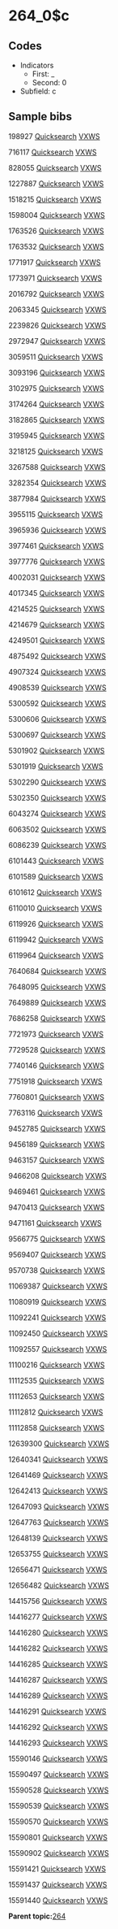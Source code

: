 # 264\_0$c

## Codes

-   Indicators
    -   First: \_
    -   Second: 0
-   Subfield: c

## Sample bibs

198927 [Quicksearch](https://search.library.yale.edu/catalog/198927) [VXWS](http://prodorbis.library.yale.edu:7014/vxws/GetHoldingsService?bibId=198927)

716117 [Quicksearch](https://search.library.yale.edu/catalog/716117) [VXWS](http://prodorbis.library.yale.edu:7014/vxws/GetHoldingsService?bibId=716117)

828055 [Quicksearch](https://search.library.yale.edu/catalog/828055) [VXWS](http://prodorbis.library.yale.edu:7014/vxws/GetHoldingsService?bibId=828055)

1227887 [Quicksearch](https://search.library.yale.edu/catalog/1227887) [VXWS](http://prodorbis.library.yale.edu:7014/vxws/GetHoldingsService?bibId=1227887)

1518215 [Quicksearch](https://search.library.yale.edu/catalog/1518215) [VXWS](http://prodorbis.library.yale.edu:7014/vxws/GetHoldingsService?bibId=1518215)

1598004 [Quicksearch](https://search.library.yale.edu/catalog/1598004) [VXWS](http://prodorbis.library.yale.edu:7014/vxws/GetHoldingsService?bibId=1598004)

1763526 [Quicksearch](https://search.library.yale.edu/catalog/1763526) [VXWS](http://prodorbis.library.yale.edu:7014/vxws/GetHoldingsService?bibId=1763526)

1763532 [Quicksearch](https://search.library.yale.edu/catalog/1763532) [VXWS](http://prodorbis.library.yale.edu:7014/vxws/GetHoldingsService?bibId=1763532)

1771917 [Quicksearch](https://search.library.yale.edu/catalog/1771917) [VXWS](http://prodorbis.library.yale.edu:7014/vxws/GetHoldingsService?bibId=1771917)

1773971 [Quicksearch](https://search.library.yale.edu/catalog/1773971) [VXWS](http://prodorbis.library.yale.edu:7014/vxws/GetHoldingsService?bibId=1773971)

2016792 [Quicksearch](https://search.library.yale.edu/catalog/2016792) [VXWS](http://prodorbis.library.yale.edu:7014/vxws/GetHoldingsService?bibId=2016792)

2063345 [Quicksearch](https://search.library.yale.edu/catalog/2063345) [VXWS](http://prodorbis.library.yale.edu:7014/vxws/GetHoldingsService?bibId=2063345)

2239826 [Quicksearch](https://search.library.yale.edu/catalog/2239826) [VXWS](http://prodorbis.library.yale.edu:7014/vxws/GetHoldingsService?bibId=2239826)

2972947 [Quicksearch](https://search.library.yale.edu/catalog/2972947) [VXWS](http://prodorbis.library.yale.edu:7014/vxws/GetHoldingsService?bibId=2972947)

3059511 [Quicksearch](https://search.library.yale.edu/catalog/3059511) [VXWS](http://prodorbis.library.yale.edu:7014/vxws/GetHoldingsService?bibId=3059511)

3093196 [Quicksearch](https://search.library.yale.edu/catalog/3093196) [VXWS](http://prodorbis.library.yale.edu:7014/vxws/GetHoldingsService?bibId=3093196)

3102975 [Quicksearch](https://search.library.yale.edu/catalog/3102975) [VXWS](http://prodorbis.library.yale.edu:7014/vxws/GetHoldingsService?bibId=3102975)

3174264 [Quicksearch](https://search.library.yale.edu/catalog/3174264) [VXWS](http://prodorbis.library.yale.edu:7014/vxws/GetHoldingsService?bibId=3174264)

3182865 [Quicksearch](https://search.library.yale.edu/catalog/3182865) [VXWS](http://prodorbis.library.yale.edu:7014/vxws/GetHoldingsService?bibId=3182865)

3195945 [Quicksearch](https://search.library.yale.edu/catalog/3195945) [VXWS](http://prodorbis.library.yale.edu:7014/vxws/GetHoldingsService?bibId=3195945)

3218125 [Quicksearch](https://search.library.yale.edu/catalog/3218125) [VXWS](http://prodorbis.library.yale.edu:7014/vxws/GetHoldingsService?bibId=3218125)

3267588 [Quicksearch](https://search.library.yale.edu/catalog/3267588) [VXWS](http://prodorbis.library.yale.edu:7014/vxws/GetHoldingsService?bibId=3267588)

3282354 [Quicksearch](https://search.library.yale.edu/catalog/3282354) [VXWS](http://prodorbis.library.yale.edu:7014/vxws/GetHoldingsService?bibId=3282354)

3877984 [Quicksearch](https://search.library.yale.edu/catalog/3877984) [VXWS](http://prodorbis.library.yale.edu:7014/vxws/GetHoldingsService?bibId=3877984)

3955115 [Quicksearch](https://search.library.yale.edu/catalog/3955115) [VXWS](http://prodorbis.library.yale.edu:7014/vxws/GetHoldingsService?bibId=3955115)

3965936 [Quicksearch](https://search.library.yale.edu/catalog/3965936) [VXWS](http://prodorbis.library.yale.edu:7014/vxws/GetHoldingsService?bibId=3965936)

3977461 [Quicksearch](https://search.library.yale.edu/catalog/3977461) [VXWS](http://prodorbis.library.yale.edu:7014/vxws/GetHoldingsService?bibId=3977461)

3977776 [Quicksearch](https://search.library.yale.edu/catalog/3977776) [VXWS](http://prodorbis.library.yale.edu:7014/vxws/GetHoldingsService?bibId=3977776)

4002031 [Quicksearch](https://search.library.yale.edu/catalog/4002031) [VXWS](http://prodorbis.library.yale.edu:7014/vxws/GetHoldingsService?bibId=4002031)

4017345 [Quicksearch](https://search.library.yale.edu/catalog/4017345) [VXWS](http://prodorbis.library.yale.edu:7014/vxws/GetHoldingsService?bibId=4017345)

4214525 [Quicksearch](https://search.library.yale.edu/catalog/4214525) [VXWS](http://prodorbis.library.yale.edu:7014/vxws/GetHoldingsService?bibId=4214525)

4214679 [Quicksearch](https://search.library.yale.edu/catalog/4214679) [VXWS](http://prodorbis.library.yale.edu:7014/vxws/GetHoldingsService?bibId=4214679)

4249501 [Quicksearch](https://search.library.yale.edu/catalog/4249501) [VXWS](http://prodorbis.library.yale.edu:7014/vxws/GetHoldingsService?bibId=4249501)

4875492 [Quicksearch](https://search.library.yale.edu/catalog/4875492) [VXWS](http://prodorbis.library.yale.edu:7014/vxws/GetHoldingsService?bibId=4875492)

4907324 [Quicksearch](https://search.library.yale.edu/catalog/4907324) [VXWS](http://prodorbis.library.yale.edu:7014/vxws/GetHoldingsService?bibId=4907324)

4908539 [Quicksearch](https://search.library.yale.edu/catalog/4908539) [VXWS](http://prodorbis.library.yale.edu:7014/vxws/GetHoldingsService?bibId=4908539)

5300592 [Quicksearch](https://search.library.yale.edu/catalog/5300592) [VXWS](http://prodorbis.library.yale.edu:7014/vxws/GetHoldingsService?bibId=5300592)

5300606 [Quicksearch](https://search.library.yale.edu/catalog/5300606) [VXWS](http://prodorbis.library.yale.edu:7014/vxws/GetHoldingsService?bibId=5300606)

5300697 [Quicksearch](https://search.library.yale.edu/catalog/5300697) [VXWS](http://prodorbis.library.yale.edu:7014/vxws/GetHoldingsService?bibId=5300697)

5301902 [Quicksearch](https://search.library.yale.edu/catalog/5301902) [VXWS](http://prodorbis.library.yale.edu:7014/vxws/GetHoldingsService?bibId=5301902)

5301919 [Quicksearch](https://search.library.yale.edu/catalog/5301919) [VXWS](http://prodorbis.library.yale.edu:7014/vxws/GetHoldingsService?bibId=5301919)

5302290 [Quicksearch](https://search.library.yale.edu/catalog/5302290) [VXWS](http://prodorbis.library.yale.edu:7014/vxws/GetHoldingsService?bibId=5302290)

5302350 [Quicksearch](https://search.library.yale.edu/catalog/5302350) [VXWS](http://prodorbis.library.yale.edu:7014/vxws/GetHoldingsService?bibId=5302350)

6043274 [Quicksearch](https://search.library.yale.edu/catalog/6043274) [VXWS](http://prodorbis.library.yale.edu:7014/vxws/GetHoldingsService?bibId=6043274)

6063502 [Quicksearch](https://search.library.yale.edu/catalog/6063502) [VXWS](http://prodorbis.library.yale.edu:7014/vxws/GetHoldingsService?bibId=6063502)

6086239 [Quicksearch](https://search.library.yale.edu/catalog/6086239) [VXWS](http://prodorbis.library.yale.edu:7014/vxws/GetHoldingsService?bibId=6086239)

6101443 [Quicksearch](https://search.library.yale.edu/catalog/6101443) [VXWS](http://prodorbis.library.yale.edu:7014/vxws/GetHoldingsService?bibId=6101443)

6101589 [Quicksearch](https://search.library.yale.edu/catalog/6101589) [VXWS](http://prodorbis.library.yale.edu:7014/vxws/GetHoldingsService?bibId=6101589)

6101612 [Quicksearch](https://search.library.yale.edu/catalog/6101612) [VXWS](http://prodorbis.library.yale.edu:7014/vxws/GetHoldingsService?bibId=6101612)

6110010 [Quicksearch](https://search.library.yale.edu/catalog/6110010) [VXWS](http://prodorbis.library.yale.edu:7014/vxws/GetHoldingsService?bibId=6110010)

6119926 [Quicksearch](https://search.library.yale.edu/catalog/6119926) [VXWS](http://prodorbis.library.yale.edu:7014/vxws/GetHoldingsService?bibId=6119926)

6119942 [Quicksearch](https://search.library.yale.edu/catalog/6119942) [VXWS](http://prodorbis.library.yale.edu:7014/vxws/GetHoldingsService?bibId=6119942)

6119964 [Quicksearch](https://search.library.yale.edu/catalog/6119964) [VXWS](http://prodorbis.library.yale.edu:7014/vxws/GetHoldingsService?bibId=6119964)

7640684 [Quicksearch](https://search.library.yale.edu/catalog/7640684) [VXWS](http://prodorbis.library.yale.edu:7014/vxws/GetHoldingsService?bibId=7640684)

7648095 [Quicksearch](https://search.library.yale.edu/catalog/7648095) [VXWS](http://prodorbis.library.yale.edu:7014/vxws/GetHoldingsService?bibId=7648095)

7649889 [Quicksearch](https://search.library.yale.edu/catalog/7649889) [VXWS](http://prodorbis.library.yale.edu:7014/vxws/GetHoldingsService?bibId=7649889)

7686258 [Quicksearch](https://search.library.yale.edu/catalog/7686258) [VXWS](http://prodorbis.library.yale.edu:7014/vxws/GetHoldingsService?bibId=7686258)

7721973 [Quicksearch](https://search.library.yale.edu/catalog/7721973) [VXWS](http://prodorbis.library.yale.edu:7014/vxws/GetHoldingsService?bibId=7721973)

7729528 [Quicksearch](https://search.library.yale.edu/catalog/7729528) [VXWS](http://prodorbis.library.yale.edu:7014/vxws/GetHoldingsService?bibId=7729528)

7740146 [Quicksearch](https://search.library.yale.edu/catalog/7740146) [VXWS](http://prodorbis.library.yale.edu:7014/vxws/GetHoldingsService?bibId=7740146)

7751918 [Quicksearch](https://search.library.yale.edu/catalog/7751918) [VXWS](http://prodorbis.library.yale.edu:7014/vxws/GetHoldingsService?bibId=7751918)

7760801 [Quicksearch](https://search.library.yale.edu/catalog/7760801) [VXWS](http://prodorbis.library.yale.edu:7014/vxws/GetHoldingsService?bibId=7760801)

7763116 [Quicksearch](https://search.library.yale.edu/catalog/7763116) [VXWS](http://prodorbis.library.yale.edu:7014/vxws/GetHoldingsService?bibId=7763116)

9452785 [Quicksearch](https://search.library.yale.edu/catalog/9452785) [VXWS](http://prodorbis.library.yale.edu:7014/vxws/GetHoldingsService?bibId=9452785)

9456189 [Quicksearch](https://search.library.yale.edu/catalog/9456189) [VXWS](http://prodorbis.library.yale.edu:7014/vxws/GetHoldingsService?bibId=9456189)

9463157 [Quicksearch](https://search.library.yale.edu/catalog/9463157) [VXWS](http://prodorbis.library.yale.edu:7014/vxws/GetHoldingsService?bibId=9463157)

9466208 [Quicksearch](https://search.library.yale.edu/catalog/9466208) [VXWS](http://prodorbis.library.yale.edu:7014/vxws/GetHoldingsService?bibId=9466208)

9469461 [Quicksearch](https://search.library.yale.edu/catalog/9469461) [VXWS](http://prodorbis.library.yale.edu:7014/vxws/GetHoldingsService?bibId=9469461)

9470413 [Quicksearch](https://search.library.yale.edu/catalog/9470413) [VXWS](http://prodorbis.library.yale.edu:7014/vxws/GetHoldingsService?bibId=9470413)

9471161 [Quicksearch](https://search.library.yale.edu/catalog/9471161) [VXWS](http://prodorbis.library.yale.edu:7014/vxws/GetHoldingsService?bibId=9471161)

9566775 [Quicksearch](https://search.library.yale.edu/catalog/9566775) [VXWS](http://prodorbis.library.yale.edu:7014/vxws/GetHoldingsService?bibId=9566775)

9569407 [Quicksearch](https://search.library.yale.edu/catalog/9569407) [VXWS](http://prodorbis.library.yale.edu:7014/vxws/GetHoldingsService?bibId=9569407)

9570738 [Quicksearch](https://search.library.yale.edu/catalog/9570738) [VXWS](http://prodorbis.library.yale.edu:7014/vxws/GetHoldingsService?bibId=9570738)

11069387 [Quicksearch](https://search.library.yale.edu/catalog/11069387) [VXWS](http://prodorbis.library.yale.edu:7014/vxws/GetHoldingsService?bibId=11069387)

11080919 [Quicksearch](https://search.library.yale.edu/catalog/11080919) [VXWS](http://prodorbis.library.yale.edu:7014/vxws/GetHoldingsService?bibId=11080919)

11092241 [Quicksearch](https://search.library.yale.edu/catalog/11092241) [VXWS](http://prodorbis.library.yale.edu:7014/vxws/GetHoldingsService?bibId=11092241)

11092450 [Quicksearch](https://search.library.yale.edu/catalog/11092450) [VXWS](http://prodorbis.library.yale.edu:7014/vxws/GetHoldingsService?bibId=11092450)

11092557 [Quicksearch](https://search.library.yale.edu/catalog/11092557) [VXWS](http://prodorbis.library.yale.edu:7014/vxws/GetHoldingsService?bibId=11092557)

11100216 [Quicksearch](https://search.library.yale.edu/catalog/11100216) [VXWS](http://prodorbis.library.yale.edu:7014/vxws/GetHoldingsService?bibId=11100216)

11112535 [Quicksearch](https://search.library.yale.edu/catalog/11112535) [VXWS](http://prodorbis.library.yale.edu:7014/vxws/GetHoldingsService?bibId=11112535)

11112653 [Quicksearch](https://search.library.yale.edu/catalog/11112653) [VXWS](http://prodorbis.library.yale.edu:7014/vxws/GetHoldingsService?bibId=11112653)

11112812 [Quicksearch](https://search.library.yale.edu/catalog/11112812) [VXWS](http://prodorbis.library.yale.edu:7014/vxws/GetHoldingsService?bibId=11112812)

11112858 [Quicksearch](https://search.library.yale.edu/catalog/11112858) [VXWS](http://prodorbis.library.yale.edu:7014/vxws/GetHoldingsService?bibId=11112858)

12639300 [Quicksearch](https://search.library.yale.edu/catalog/12639300) [VXWS](http://prodorbis.library.yale.edu:7014/vxws/GetHoldingsService?bibId=12639300)

12640341 [Quicksearch](https://search.library.yale.edu/catalog/12640341) [VXWS](http://prodorbis.library.yale.edu:7014/vxws/GetHoldingsService?bibId=12640341)

12641469 [Quicksearch](https://search.library.yale.edu/catalog/12641469) [VXWS](http://prodorbis.library.yale.edu:7014/vxws/GetHoldingsService?bibId=12641469)

12642413 [Quicksearch](https://search.library.yale.edu/catalog/12642413) [VXWS](http://prodorbis.library.yale.edu:7014/vxws/GetHoldingsService?bibId=12642413)

12647093 [Quicksearch](https://search.library.yale.edu/catalog/12647093) [VXWS](http://prodorbis.library.yale.edu:7014/vxws/GetHoldingsService?bibId=12647093)

12647763 [Quicksearch](https://search.library.yale.edu/catalog/12647763) [VXWS](http://prodorbis.library.yale.edu:7014/vxws/GetHoldingsService?bibId=12647763)

12648139 [Quicksearch](https://search.library.yale.edu/catalog/12648139) [VXWS](http://prodorbis.library.yale.edu:7014/vxws/GetHoldingsService?bibId=12648139)

12653755 [Quicksearch](https://search.library.yale.edu/catalog/12653755) [VXWS](http://prodorbis.library.yale.edu:7014/vxws/GetHoldingsService?bibId=12653755)

12656471 [Quicksearch](https://search.library.yale.edu/catalog/12656471) [VXWS](http://prodorbis.library.yale.edu:7014/vxws/GetHoldingsService?bibId=12656471)

12656482 [Quicksearch](https://search.library.yale.edu/catalog/12656482) [VXWS](http://prodorbis.library.yale.edu:7014/vxws/GetHoldingsService?bibId=12656482)

14415756 [Quicksearch](https://search.library.yale.edu/catalog/14415756) [VXWS](http://prodorbis.library.yale.edu:7014/vxws/GetHoldingsService?bibId=14415756)

14416277 [Quicksearch](https://search.library.yale.edu/catalog/14416277) [VXWS](http://prodorbis.library.yale.edu:7014/vxws/GetHoldingsService?bibId=14416277)

14416280 [Quicksearch](https://search.library.yale.edu/catalog/14416280) [VXWS](http://prodorbis.library.yale.edu:7014/vxws/GetHoldingsService?bibId=14416280)

14416282 [Quicksearch](https://search.library.yale.edu/catalog/14416282) [VXWS](http://prodorbis.library.yale.edu:7014/vxws/GetHoldingsService?bibId=14416282)

14416285 [Quicksearch](https://search.library.yale.edu/catalog/14416285) [VXWS](http://prodorbis.library.yale.edu:7014/vxws/GetHoldingsService?bibId=14416285)

14416287 [Quicksearch](https://search.library.yale.edu/catalog/14416287) [VXWS](http://prodorbis.library.yale.edu:7014/vxws/GetHoldingsService?bibId=14416287)

14416289 [Quicksearch](https://search.library.yale.edu/catalog/14416289) [VXWS](http://prodorbis.library.yale.edu:7014/vxws/GetHoldingsService?bibId=14416289)

14416291 [Quicksearch](https://search.library.yale.edu/catalog/14416291) [VXWS](http://prodorbis.library.yale.edu:7014/vxws/GetHoldingsService?bibId=14416291)

14416292 [Quicksearch](https://search.library.yale.edu/catalog/14416292) [VXWS](http://prodorbis.library.yale.edu:7014/vxws/GetHoldingsService?bibId=14416292)

14416293 [Quicksearch](https://search.library.yale.edu/catalog/14416293) [VXWS](http://prodorbis.library.yale.edu:7014/vxws/GetHoldingsService?bibId=14416293)

15590146 [Quicksearch](https://search.library.yale.edu/catalog/15590146) [VXWS](http://prodorbis.library.yale.edu:7014/vxws/GetHoldingsService?bibId=15590146)

15590497 [Quicksearch](https://search.library.yale.edu/catalog/15590497) [VXWS](http://prodorbis.library.yale.edu:7014/vxws/GetHoldingsService?bibId=15590497)

15590528 [Quicksearch](https://search.library.yale.edu/catalog/15590528) [VXWS](http://prodorbis.library.yale.edu:7014/vxws/GetHoldingsService?bibId=15590528)

15590539 [Quicksearch](https://search.library.yale.edu/catalog/15590539) [VXWS](http://prodorbis.library.yale.edu:7014/vxws/GetHoldingsService?bibId=15590539)

15590570 [Quicksearch](https://search.library.yale.edu/catalog/15590570) [VXWS](http://prodorbis.library.yale.edu:7014/vxws/GetHoldingsService?bibId=15590570)

15590801 [Quicksearch](https://search.library.yale.edu/catalog/15590801) [VXWS](http://prodorbis.library.yale.edu:7014/vxws/GetHoldingsService?bibId=15590801)

15590902 [Quicksearch](https://search.library.yale.edu/catalog/15590902) [VXWS](http://prodorbis.library.yale.edu:7014/vxws/GetHoldingsService?bibId=15590902)

15591421 [Quicksearch](https://search.library.yale.edu/catalog/15591421) [VXWS](http://prodorbis.library.yale.edu:7014/vxws/GetHoldingsService?bibId=15591421)

15591437 [Quicksearch](https://search.library.yale.edu/catalog/15591437) [VXWS](http://prodorbis.library.yale.edu:7014/vxws/GetHoldingsService?bibId=15591437)

15591440 [Quicksearch](https://search.library.yale.edu/catalog/15591440) [VXWS](http://prodorbis.library.yale.edu:7014/vxws/GetHoldingsService?bibId=15591440)

**Parent topic:**[264](../../tags/264/264.md)

